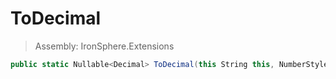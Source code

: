 ﻿

# ToDecimal

> Assembly: IronSphere.Extensions

```csharp
public static Nullable<Decimal> ToDecimal(this String this, NumberStyles numberStyles, IFormatProvider formatProvider)
```



 